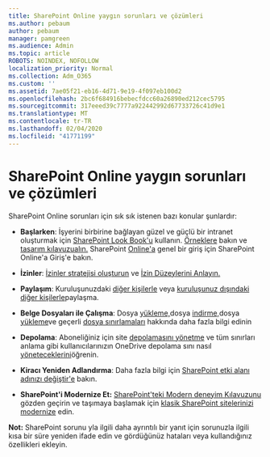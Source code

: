 ```yaml
---
title: SharePoint Online yaygın sorunları ve çözümleri
ms.author: pebaum
author: pebaum
manager: pamgreen
ms.audience: Admin
ms.topic: article
ROBOTS: NOINDEX, NOFOLLOW
localization_priority: Normal
ms.collection: Adm_O365
ms.custom: ''
ms.assetid: 7ae05f21-eb16-4d71-9e19-4f097eb100d2
ms.openlocfilehash: 2bc6f684916bebecfdcc60a26890ed212cec5795
ms.sourcegitcommit: 317eeed39c7777a922442992d67733726c41d9e1
ms.translationtype: MT
ms.contentlocale: tr-TR
ms.lasthandoff: 02/04/2020
ms.locfileid: "41771199"
---
```

# <a name="sharepoint-online-common-issues-and-resolutions"></a>SharePoint Online yaygın sorunları ve çözümleri

SharePoint Online sorunları için sık sık istenen bazı konular şunlardır:

- **Başlarken**: İşyerini birbirine bağlayan güzel ve güçlü bir intranet oluşturmak için [SharePoint Look Book'u](https://lookbook.microsoft.com/assets/SharePoint_lookbook_2019.pdf) kullanın. [Örneklere](https://lookbook.microsoft.com/) bakın ve [tasarım kılavuzualın.](https://spdesign.azurewebsites.net/) SharePoint [Online'a](https://docs.microsoft.com/sharepoint/introduction) genel bir giriş için SharePoint Online'a Giriş'e bakın.

- **İzinler**: [İzinler stratejisi oluşturun](https://docs.microsoft.com/sharepoint/default-sharepoint-groups) ve [İzin Düzeylerini Anlayın.](https://docs.microsoft.com/sharepoint/understanding-permission-levels)

- **Paylaşım**: Kuruluşunuzdaki [diğer kişilerle](https://docs.microsoft.com/sharepoint/default-sharepoint-groups) veya [kuruluşunuz dışındaki diğer kişilerle](https://docs.microsoft.com/sharepoint/external-sharing-overview)paylaşma.

- **Belge Dosyaları ile Çalışma**: Dosya [yükleme,](https://support.office.com/article/Upload-a-folder-or-files-to-a-document-library-eb18fcba-c953-4d45-8d90-8da66edeacdb)dosya [indirme,](https://support.office.com/article/Download-files-and-folders-from-OneDrive-or-SharePoint-5c7397b7-19c7-4893-84fe-d02e8fa5df05)dosya [yükleme](https://support.office.com/article/Edit-a-document-in-a-document-library-02d8497f-1c13-4114-949a-b8466f639b07)ve geçerli [dosya sınırlamaları](https://support.office.com/article/invalid-file-names-and-file-types-in-onedrive-onedrive-for-business-and-sharepoint-64883a5d-228e-48f5-b3d2-eb39e07630fa) hakkında daha fazla bilgi edinin

- **Depolama**: Aboneliğiniz için site</a> [depolamasını yönetme](https://docs.microsoft.com/sharepoint/manage-site-collection-storage-limits) ve tüm sınırları anlama gibi kullanıcılarınızın OneDrive depolama sını nasıl [yöneteceklerini](https://docs.microsoft.com/office365/servicedescriptions/sharepoint-online-service-description/sharepoint-online-limits)öğrenin.

- **Kiracı Yeniden Adlandırma**: Daha fazla bilgi için [SharePoint etki alanı adınızı değiştir'e](https://docs.microsoft.com/sharepoint/change-your-sharepoint-domain-name) bakın.

- **SharePoint'i Modernize Et:** [SharePoint'teki Modern deneyim Kılavuzunu](https://docs.microsoft.com/sharepoint/guide-to-sharepoint-modern-experience) gözden geçirin ve taşımaya başlamak için [klasik SharePoint sitelerinizi modernize](https://docs.microsoft.com/sharepoint/dev/transform/modernize-classic-sites) edin.

**Not:** SharePoint sorunu yla ilgili daha ayrıntılı bir yanıt için sorunuzla ilgili kısa bir süre yeniden ifade edin ve gördüğünüz hataları veya kullandığınız özellikleri ekleyin.